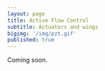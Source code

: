 ```yaml
---
layout: page
title: Active Flow Control
subtitle: Actuators and wings
bigimg: '/img/pzt.gif'
published: true
---
```



Coming soon.
